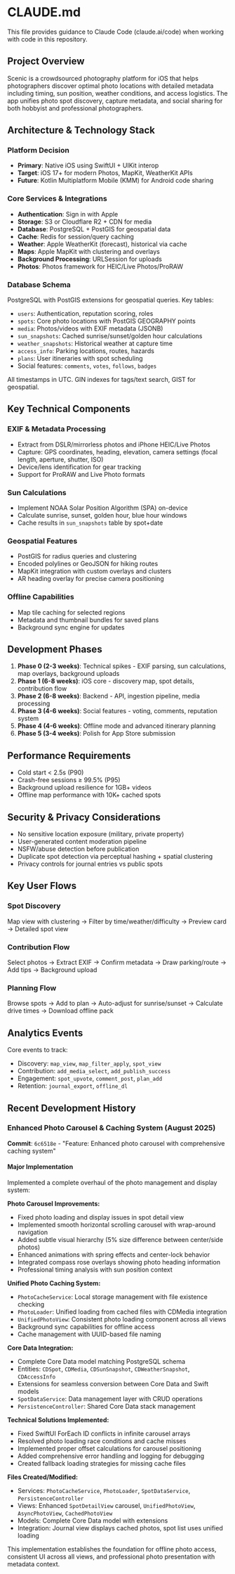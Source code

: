 # CLAUDE.md

This file provides guidance to Claude Code (claude.ai/code) when working with code in this repository.

## Project Overview

Scenic is a crowdsourced photography platform for iOS that helps photographers discover optimal photo locations with detailed metadata including timing, sun position, weather conditions, and access logistics. The app unifies photo spot discovery, capture metadata, and social sharing for both hobbyist and professional photographers.

## Architecture & Technology Stack

### Platform Decision
- **Primary**: Native iOS using SwiftUI + UIKit interop
- **Target**: iOS 17+ for modern Photos, MapKit, WeatherKit APIs
- **Future**: Kotlin Multiplatform Mobile (KMM) for Android code sharing

### Core Services & Integrations
- **Authentication**: Sign in with Apple
- **Storage**: S3 or Cloudflare R2 + CDN for media
- **Database**: PostgreSQL + PostGIS for geospatial data
- **Cache**: Redis for session/query caching
- **Weather**: Apple WeatherKit (forecast), historical via cache
- **Maps**: Apple MapKit with clustering and overlays
- **Background Processing**: URLSession for uploads
- **Photos**: Photos framework for HEIC/Live Photos/ProRAW

### Database Schema
PostgreSQL with PostGIS extensions for geospatial queries. Key tables:
- `users`: Authentication, reputation scoring, roles
- `spots`: Core photo locations with PostGIS GEOGRAPHY points
- `media`: Photos/videos with EXIF metadata (JSONB)
- `sun_snapshots`: Cached sunrise/sunset/golden hour calculations
- `weather_snapshots`: Historical weather at capture time
- `access_info`: Parking locations, routes, hazards
- `plans`: User itineraries with spot scheduling
- Social features: `comments`, `votes`, `follows`, `badges`

All timestamps in UTC. GIN indexes for tags/text search, GIST for geospatial.

## Key Technical Components

### EXIF & Metadata Processing
- Extract from DSLR/mirrorless photos and iPhone HEIC/Live Photos
- Capture: GPS coordinates, heading, elevation, camera settings (focal length, aperture, shutter, ISO)
- Device/lens identification for gear tracking
- Support for ProRAW and Live Photo formats

### Sun Calculations
- Implement NOAA Solar Position Algorithm (SPA) on-device
- Calculate sunrise, sunset, golden hour, blue hour windows
- Cache results in `sun_snapshots` table by spot+date

### Geospatial Features
- PostGIS for radius queries and clustering
- Encoded polylines or GeoJSON for hiking routes
- MapKit integration with custom overlays and clusters
- AR heading overlay for precise camera positioning

### Offline Capabilities
- Map tile caching for selected regions
- Metadata and thumbnail bundles for saved plans
- Background sync engine for updates

## Development Phases

1. **Phase 0 (2-3 weeks)**: Technical spikes - EXIF parsing, sun calculations, map overlays, background uploads
2. **Phase 1 (6-8 weeks)**: iOS core - discovery map, spot details, contribution flow
3. **Phase 2 (6-8 weeks)**: Backend - API, ingestion pipeline, media processing
4. **Phase 3 (4-6 weeks)**: Social features - voting, comments, reputation system
5. **Phase 4 (4-6 weeks)**: Offline mode and advanced itinerary planning
6. **Phase 5 (3-4 weeks)**: Polish for App Store submission

## Performance Requirements

- Cold start < 2.5s (P90)
- Crash-free sessions ≥ 99.5% (P95)
- Background upload resilience for 1GB+ videos
- Offline map performance with 10K+ cached spots

## Security & Privacy Considerations

- No sensitive location exposure (military, private property)
- User-generated content moderation pipeline
- NSFW/abuse detection before publication
- Duplicate spot detection via perceptual hashing + spatial clustering
- Privacy controls for journal entries vs public spots

## Key User Flows

### Spot Discovery
Map view with clustering → Filter by time/weather/difficulty → Preview card → Detailed spot view

### Contribution Flow
Select photos → Extract EXIF → Confirm metadata → Draw parking/route → Add tips → Background upload

### Planning Flow
Browse spots → Add to plan → Auto-adjust for sunrise/sunset → Calculate drive times → Download offline pack

## Analytics Events

Core events to track:
- Discovery: `map_view`, `map_filter_apply`, `spot_view`
- Contribution: `add_media_select`, `add_publish_success`
- Engagement: `spot_upvote`, `comment_post`, `plan_add`
- Retention: `journal_export`, `offline_dl`

## Recent Development History

### Enhanced Photo Carousel & Caching System (August 2025)
**Commit**: `6c6518e` - "Feature: Enhanced photo carousel with comprehensive caching system"

#### Major Implementation
Implemented a complete overhaul of the photo management and display system:

**Photo Carousel Improvements:**
- Fixed photo loading and display issues in spot detail view
- Implemented smooth horizontal scrolling carousel with wrap-around navigation
- Added subtle visual hierarchy (5% size difference between center/side photos)
- Enhanced animations with spring effects and center-lock behavior
- Integrated compass rose overlays showing photo heading information
- Professional timing analysis with sun position context

**Unified Photo Caching System:**
- `PhotoCacheService`: Local storage management with file existence checking
- `PhotoLoader`: Unified loading from cached files with CDMedia integration  
- `UnifiedPhotoView`: Consistent photo loading component across all views
- Background sync capabilities for offline access
- Cache management with UUID-based file naming

**Core Data Integration:**
- Complete Core Data model matching PostgreSQL schema
- Entities: `CDSpot`, `CDMedia`, `CDSunSnapshot`, `CDWeatherSnapshot`, `CDAccessInfo`
- Extensions for seamless conversion between Core Data and Swift models
- `SpotDataService`: Data management layer with CRUD operations
- `PersistenceController`: Shared Core Data stack management

**Technical Solutions Implemented:**
- Fixed SwiftUI ForEach ID conflicts in infinite carousel arrays
- Resolved photo loading race conditions and cache misses
- Implemented proper offset calculations for carousel positioning
- Added comprehensive error handling and logging for debugging
- Created fallback loading strategies for missing cache files

**Files Created/Modified:**
- Services: `PhotoCacheService`, `PhotoLoader`, `SpotDataService`, `PersistenceController`
- Views: Enhanced `SpotDetailView` carousel, `UnifiedPhotoView`, `AsyncPhotoView`, `CachedPhotoView`
- Models: Complete Core Data model with extensions
- Integration: Journal view displays cached photos, spot list uses unified loading

This implementation establishes the foundation for offline photo access, consistent UI across all views, and professional photo presentation with metadata context.